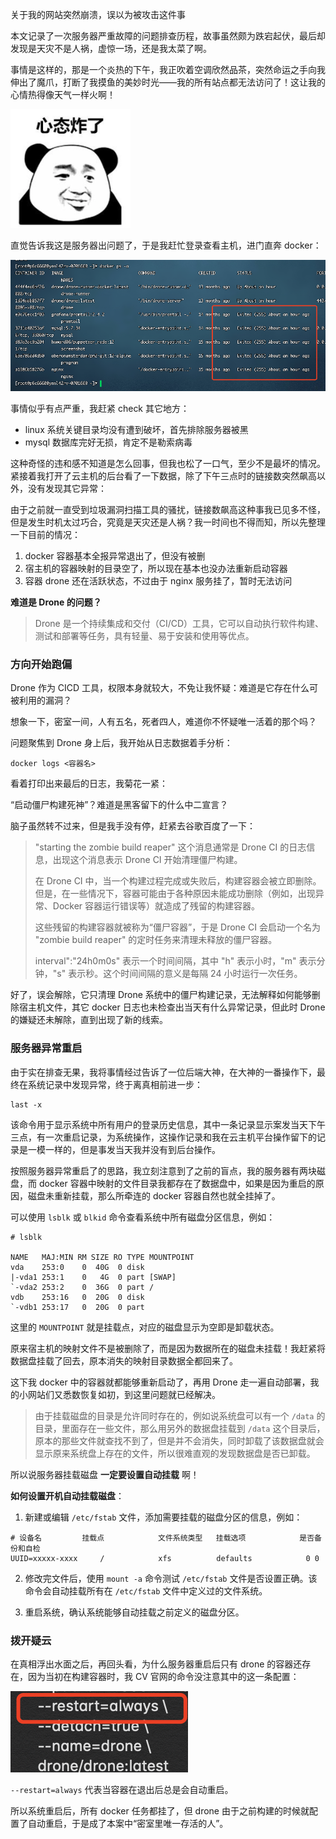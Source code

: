 关于我的网站突然崩溃，误以为被攻击这件事

本文记录了一次服务器严重故障的问题排查历程，故事虽然颇为跌宕起伏，最后却发现是天灾不是人祸，虚惊一场，还是我太菜了啊。

事情是这样的，那是一个炎热的下午，我正吹着空调欣然品茶，突然命运之手向我伸出了魔爪，打断了我摸鱼的美妙时光——我的所有站点都无法访问了！这让我的心情热得像天气一样火啊！

![](../images/2023-6-1-1685612271184.png)

直觉告诉我这是服务器出问题了，于是我赶忙登录查看主机，进门直奔 docker：

![](../images/2023-6-1-1685595492144.png)

事情似乎有点严重，我赶紧 check 其它地方：

- linux 系统关键目录均没有遭到破坏，首先排除服务器被黑
- mysql 数据库完好无损，肯定不是勒索病毒

这种奇怪的违和感不知道是怎么回事，但我也松了一口气，至少不是最坏的情况。紧接着我打开了云主机的后台看了一下数据，除了下午三点时的链接数突然飙高以外，没有发现其它异常：

由于之前就一直受到垃圾漏洞扫描工具的骚扰，链接数飙高这种事我已见多不怪，但是发生时机太过巧合，究竟是天灾还是人祸？我一时间也不得而知，所以先整理一下目前的情况：

1. docker 容器基本全报异常退出了，但没有被删
2. 宿主机的容器映射的目录空了，所以现在基本也没办法重新启动容器
3. 容器 drone 还在活跃状态，不过由于 nginx 服务挂了，暂时无法访问

**难道是 Drone 的问题？**

> Drone 是一个持续集成和交付（CI/CD）工具，它可以自动执行软件构建、测试和部署等任务，具有轻量、易于安装和使用等优点。

### 方向开始跑偏

Drone 作为 CICD 工具，权限本身就较大，不免让我怀疑：难道是它存在什么可被利用的漏洞？

想象一下，密室一间，人有五名，死者四人，难道你不怀疑唯一活着的那个吗？

问题聚焦到 Drone 身上后，我开始从日志数据着手分析：

```shell
docker logs <容器名>
```

看着打印出来最后的日志，我菊花一紧：


“启动僵尸构建死神”？难道是黑客留下的什么中二宣言？

脑子虽然转不过来，但是我手没有停，赶紧去谷歌百度了一下：

> "starting the zombie build reaper" 这个消息通常是 Drone CI 的日志信息，出现这个消息表示 Drone CI 开始清理僵尸构建。
>
> 在 Drone CI 中，当一个构建过程完成或失败后，构建容器会被立即删除。但是，在一些情况下，容器可能由于各种原因未能成功删除（例如，出现异常、Docker 容器运行错误等）就造成了残留的构建容器。
>
> 这些残留的构建容器就被称为“僵尸容器”，于是 Drone CI 会启动一个名为 "zombie build reaper" 的定时任务来清理未释放的僵尸容器。
>
> interval":"24h0m0s" 表示一个时间间隔，其中 "h" 表示小时，"m" 表示分钟，"s" 表示秒。这个时间间隔的意义是每隔 24 小时运行一次任务。

好了，误会解除，它只清理 Drone 系统中的僵尸构建记录，无法解释如何能够删除宿主机文件，其它 docker 日志也未检查出当天有什么异常记录，但此时 Drone 的嫌疑还未解除，直到出现了新的线索。

### 服务器异常重启

由于实在排查无果，我将事情经过告诉了一位后端大神，在大神的一番操作下，最终在系统记录中发现异常，终于离真相前进一步：

```shell
last -x
```

该命令用于显示系统中所有用户的登录历史信息，其中一条记录显示案发当天下午三点，有一次重启记录，为系统操作，这操作记录和我在云主机平台操作留下的记录是一模一样的，但是事发当天我并没有到后台操作。

按照服务器异常重启了的思路，我立刻注意到了之前的盲点，我的服务器有两块磁盘，而 docker 容器中映射的文件目录我都存在了数据盘中，如果是因为重启的原因，磁盘未重新挂载，那么所牵连的 docker 容器自然也就全挂掉了。

可以使用 `lsblk` 或 `blkid` 命令查看系统中所有磁盘分区信息，例如：

```shell
# lsblk

NAME   MAJ:MIN RM SIZE RO TYPE MOUNTPOINT
vda    253:0    0  40G  0 disk 
|-vda1 253:1    0   4G  0 part [SWAP]
`-vda2 253:2    0  36G  0 part /
vdb    253:16   0  20G  0 disk 
`-vdb1 253:17   0  20G  0 part
```

这里的 `MOUNTPOINT` 就是挂载点，对应的磁盘显示为空即是卸载状态。

原来宿主机的映射文件不是被删除了，而是因为数据所在的磁盘未挂载！我赶紧将数据盘挂载了回去，原本消失的映射目录数据全都回来了。

这下我 docker 中的容器就都能够重新启动了，再用 Drone 走一遍自动部署，我的小网站们又悉数恢复如初，到这里问题就已经解决。

> 由于挂载磁盘的目录是允许同时存在的，例如说系统盘可以有一个 `/data` 的目录，里面存在一些文件，那么用另外的数据盘挂载到 `/data` 这个目录后，原本的那些文件就查找不到了，但是并不会消失，同时卸载了该数据盘就会显示原来系统盘上存在的文件，所以很难直观的发现数据盘是否已卸载。

所以说服务器挂载磁盘 **一定要设置自动挂载** 啊！

**如何设置开机自动挂载磁盘**：

1. 新建或编辑 `/etc/fstab` 文件，添加需要挂载的磁盘分区的信息，例如：

```
# 设备名         挂载点            文件系统类型   挂载选项            是否备份和自检
UUID=xxxxx-xxxx     /            xfs          defaults            0 0
```

2. 修改完文件后，使用 `mount -a` 命令测试 `/etc/fstab` 文件是否设置正确。该命令会自动挂载所有在 `/etc/fstab` 文件中定义过的文件系统。

3. 重启系统，确认系统能够自动挂载之前定义的磁盘分区。

### 拨开疑云

在真相浮出水面之后，再回头看，为什么服务器重启后只有 drone 的容器还存在，因为当初在构建容器时，我 CV 官网的命令没注意其中的这一条配置：

![](../images/2023-6-1-1685613272323.png)

`--restart=always` 代表当容器在退出后总是会自动重启。

所以系统重启后，所有 docker 任务都挂了，但 drone 由于之前构建的时候就配置了自动重启，于是成了本案中“密室里唯一存活的人”。



